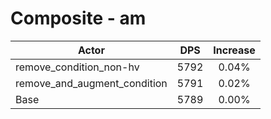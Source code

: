 # Composite - am
| Actor | DPS | Increase |
|---|:---:|:---:|
|remove_condition_non-hv|5792|0.04%|
|remove_and_augment_condition|5791|0.02%|
|Base|5789|0.00%|
